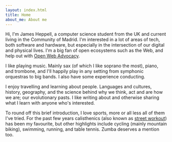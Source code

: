 ```yaml
---
layout: index.html
title: Home
about_me: About me
---
```

Hi, I'm James Heppell, a computer science student from the UK and current living in the Community of Madrid. I'm interested in a lot of areas of tech, both software and hardware, but especially in the intersection of our digital and physical lives. I'm a big fan of open ecosystems such as the Web, and help out with [Open Web Advocacy](https://open-web-advocacy.org).

I like playing music. Mainly sax (of which I like soprano the most), piano, and trombone, and I'll happily play in any setting from symphonic orquestras to big bands. I also have some experience conducting.

I enjoy travelling and learning about people. Languages and cultures, history, geography, and the science behind why we think, act and are how we are; our evolutionary pasts. I like writing about and otherwise sharing what I learn with anyone who's interested.

To round off this brief introduction, I love sports, more or all less all of them I've tried. For the past few years calisthenics (also known as [street workout](https://en.wikipedia.org/wiki/Street_workout)) has been my favourite, but other highlights include cycling (mainly mountain biking), swimming, running, and table tennis. Zumba deserves a mention too.